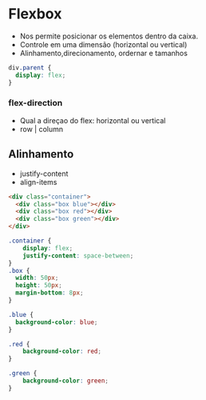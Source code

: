 # Flexbox

* Nos permite posicionar os elementos dentro da caixa.
* Controle em uma dimensão (horizontal ou vertical)
* Alinhamento,direcionamento, ordernar e tamanhos

```css
div.parent {
  display: flex;
}
```
### flex-direction

* Qual a direçao do flex: horizontal ou vertical
* row | column

## Alinhamento

* justify-content
* align-items

```html
<div class="container">
  <div class="box blue"></div>
  <div class="box red"></div>
  <div class="box green"></div>
</div>
```

```css
.container {
    display: flex;
    justify-content: space-between;
}
.box {
  width: 50px;
  height: 50px;
  margin-bottom: 8px;
}

.blue {
  background-color: blue;
}

.red {
    background-color: red;
}

.green {
    background-color: green;
}
```